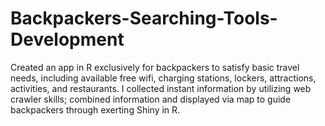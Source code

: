 # Backpackers-Searching-Tools-Development
Created an app in R exclusively for backpackers to satisfy basic travel needs, including available free wifi, charging stations, lockers, attractions, activities, and restaurants. I collected instant information by utilizing web crawler skills; combined information and displayed via map to guide backpackers through exerting Shiny in R.
